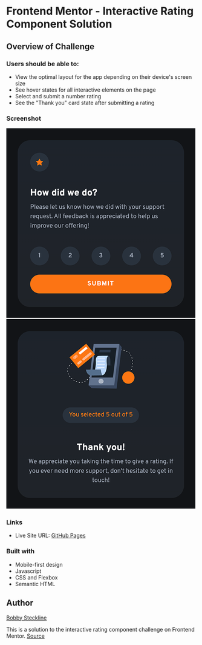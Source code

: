 # Frontend Mentor - Interactive Rating Component Solution

## Overview of Challenge

### Users should be able to:
- View the optimal layout for the app depending on their device's screen size
- See hover states for all interactive elements on the page
- Select and submit a number rating
- See the "Thank you" card state after submitting a rating

### Screenshot
![](/completed-screenshot-1.png)
![](/completed-screenshot-2.png)

### Links

- Live Site URL: [GitHub Pages](https://rsteckline.github.io/rating-component-FEM/)

### Built with
- Mobile-first design
- Javascript
- CSS and Flexbox
- Semantic HTML

## Author

[Bobby Steckline](https://www.github.com/rsteckline)

This is a solution to the interactive rating component challenge on Frontend Mentor. [Source](https://www.frontendmentor.io/challenges/interactive-rating-component-koxpeBUmI)